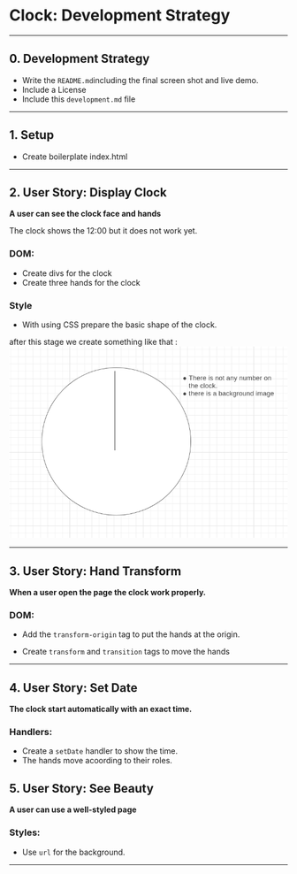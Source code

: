 # Clock: Development Strategy

---

## 0. Development Strategy

* Write the `README.md`including the final screen shot and live demo.
* Include a License
* Include this `development.md` file

---

## 1. Setup

* Create boilerplate index.html

---

## 2. User Story: Display Clock

__A user can see the clock face and hands__

The clock shows the 12:00 but it does not work yet.

### DOM:

* Create divs for the clock 
* Create three hands for the clock

### Style

* With using CSS prepare the basic shape of the clock.

after this stage we create something like that :
![](https://raw.githubusercontent.com/ayseakyol/JS-CSS-Clock--2/master/screenshots/wireframe%20for%20clock.png)

---

## 3. User Story: Hand Transform

__When a user open the page the clock work properly.__

### DOM:

* Add the `transform-origin` tag to put the hands at the origin.

* Create `transform` and `transition` tags to move the hands


---

## 4. User Story: Set Date

__The clock start automatically with an exact time.__

### Handlers:

* Create a `setDate` handler to show the time.
* The hands move acoording to their roles.



## 5. User Story: See Beauty

__A user can use a well-styled page__

### Styles:

* Use `url` for the background.


---

